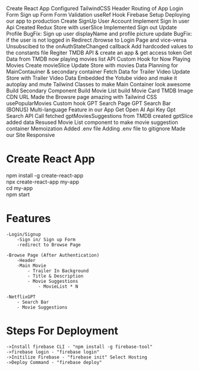 #

Create React App
Configured TailwindCSS
Header
Routing of App
Login Form
Sign up Form
Form Validation
useRef Hook
Firebase Setup
Deploying our app to production
Create SignUp User Account
Implement Sign In user Api
Created Redux Store with userSlice
Implemented Sign out
Update Profile
BugFix: Sign up user displayName and profile picture update
BugFix: if the user is not logged in Redirect /browse to Login Page and vice-versa
Unsubscibed to the onAuthStateChanged callback
Add hardcoded values to the constants file
Regiter TMDB API & create an app & get access token
Get Data from TMDB now playing movies list API
Custom Hook for Now Playing Movies
Create movieSlice
Update Store with movies Data
Planning for MainContauiner & secondary container
Fetch Data for Trailer Video
Update Store with Trailer Video Data
Embedded the Yotube video and make it autoplay and mute
Tailwind Classes to make Main Container look awesome
Build Secondary Component
Build Movie List
build Movie Card
TMDB Image CDN URL
Made the Browsre page amazing with Tailwind CSS
usePopularMovies Custom hook
GPT Search Page
GPT Search Bar
(BONUS) Multi-language Feature in our App
Get Open AI Api Key
Gpt Search API Call
fetched gptMoviesSuggestions from TMDB
created gptSlice added data
Resused Movie List component to make movie suggestion container
Memoization
Added .env file
Adding .env file to gitignore
Made our Site Responsive

# Create React App

npm install -g create-react-app    
npx create-react-app my-app     
cd my-app      
npm start 

# Features 

    -Login/Signup
        -Sign in/ Sign up Form
        -redirect to Browse Page

    -Browse Page (After Authentication)
        -Header
        -Main Movie
            - Trailer In Background
            - Title & Description
            - Movie Suggestions
                - MovieList * N

    -NetflixGPT
        - Search Bar
        - Movie Suggestions 


# Steps For Deployment

    ->Install firebase CLI - "npm install -g firebase-tool"
    ->firebase login - "firebase login"
    ->Initilize Firebase - "firebase init" Select Hosting
    ->Deploy Command - "firebase deploy"